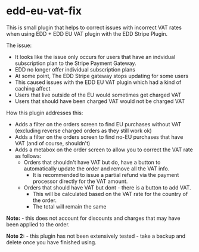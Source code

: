 # edd-eu-vat-fix

This is small plugin that helps to correct issues with incorrect VAT rates when using EDD + EDD EU VAT plugin with the EDD Stripe Plugin.

The issue:

 - It looks like the issue only occurs for users that have an indvidual subscription plan to the Stripe Payment Gateway.
 - EDD no longer offer individual subscription plans
 - At some point, The EDD Stripe gateway stops updating for some users
 - This caused issues with the EDD EU VAT plugin which had a kind of caching affect
 - Users that live outside of the EU would sometimes get charged VAT
 - Users that should have been charged VAT would not be charged VAT

How this plugin addresses this:

 - Adds a filter on the orders screen to find EU purchases without VAT (excluding reverse charged orders as they still work ok)
 - Adds a filter on the orders screen to find no-EU purchases that have VAT (and of course, shouldn't)
 - Adds a metabox on the order screen to allow you to correct the VAT rate as follows:
    - Orders that shouldn't have VAT but do, have a button to automatically update the order and remove all the VAT info.
	   - It is recommended to issue a partial refund via the payment processor directly for the VAT amount.
	- Orders that should have VAT but dont - there is a button to add VAT.  
	   - This will be calculated based on the VAT rate for the country of the order.
	   - The total will remain the same
	   
**Note:** - this does not account for discounts and charges that may have been applied to the order.

**Note 2:** - this plugin has not been extensively tested - take a backup and delete once you have finished using.
